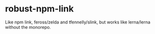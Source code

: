 # robust-npm-link
Like npm link, feross/zelda and tfennelly/slink, but works like lerna/lerna without the monorepo.
